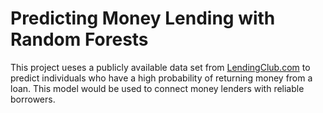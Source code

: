 
# Predicting Money Lending with Random Forests 

This project ueses a publicly available data set from [LendingClub.com](https://www.lendingclub.com/info/download-data.action) to predict individuals who have a high probability of returning money from a loan. This model would be used to connect money lenders with reliable borrowers.
